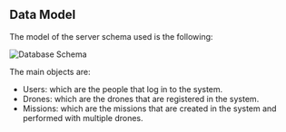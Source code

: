 
## Data Model

The model of the server schema used is the following:

![Database Schema](https://private-user-images.githubusercontent.com/118762770/349137141-1a29ef6c-fe1b-46ea-9140-701704dd6d09.png?jwt=eyJhbGciOiJIUzI1NiIsInR5cCI6IkpXVCJ9.eyJpc3MiOiJnaXRodWIuY29tIiwiYXVkIjoicmF3LmdpdGh1YnVzZXJjb250ZW50LmNvbSIsImtleSI6ImtleTUiLCJleHAiOjE3MjExNDA3ODYsIm5iZiI6MTcyMTE0MDQ4NiwicGF0aCI6Ii8xMTg3NjI3NzAvMzQ5MTM3MTQxLTFhMjllZjZjLWZlMWItNDZlYS05MTQwLTcwMTcwNGRkNmQwOS5wbmc_WC1BbXotQWxnb3JpdGhtPUFXUzQtSE1BQy1TSEEyNTYmWC1BbXotQ3JlZGVudGlhbD1BS0lBVkNPRFlMU0E1M1BRSzRaQSUyRjIwMjQwNzE2JTJGdXMtZWFzdC0xJTJGczMlMkZhd3M0X3JlcXVlc3QmWC1BbXotRGF0ZT0yMDI0MDcxNlQxNDM0NDZaJlgtQW16LUV4cGlyZXM9MzAwJlgtQW16LVNpZ25hdHVyZT01ZmZmZDBmYjMzMGMzNTI2YzRiMTIxMTFhNzA2YjUxZDY2MTFjYjA3MGNmMGYxMTU3ZDhmMWJkNDg0NGNkZGQyJlgtQW16LVNpZ25lZEhlYWRlcnM9aG9zdCZhY3Rvcl9pZD0wJmtleV9pZD0wJnJlcG9faWQ9MCJ9.QHYWtuJKpbJRYDT_KCZj_gsDAe0GfG5jSwkq51fZRcU)

The main objects are:
- Users: which are the people that log in to the system.
- Drones: which are the drones that are registered in the system.
- Missions: which are the missions that are created in the system and performed with multiple drones.
